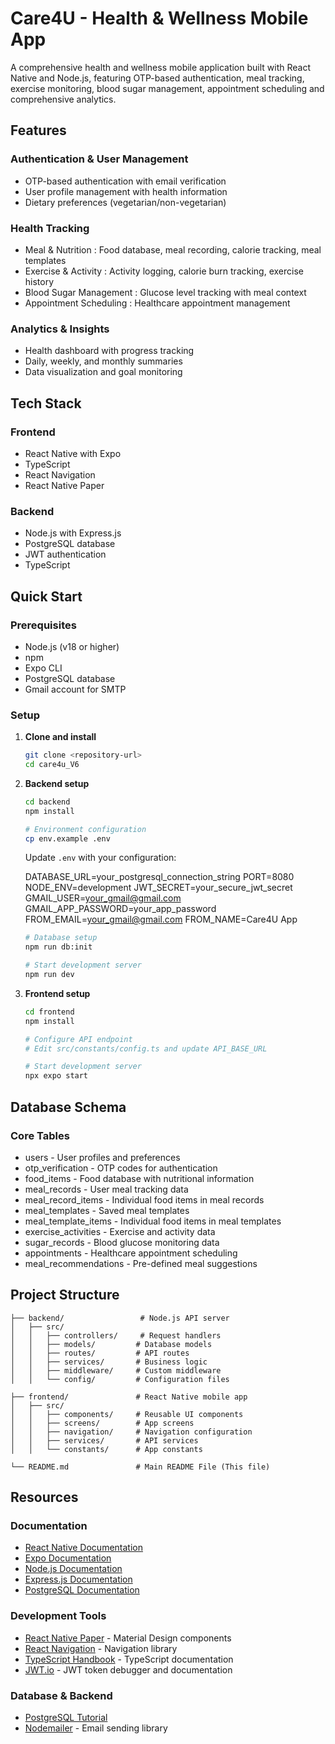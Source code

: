 # Care4U - Health & Wellness Mobile App

A comprehensive health and wellness mobile application built with React Native and Node.js, featuring OTP-based authentication, meal tracking, exercise monitoring, blood sugar management, appointment scheduling and comprehensive analytics.

## Features

### Authentication & User Management
- OTP-based authentication with email verification
- User profile management with health information
- Dietary preferences (vegetarian/non-vegetarian)

### Health Tracking
- Meal & Nutrition : Food database, meal recording, calorie tracking, meal templates
- Exercise & Activity : Activity logging, calorie burn tracking, exercise history
- Blood Sugar Management : Glucose level tracking with meal context
- Appointment Scheduling : Healthcare appointment management

### Analytics & Insights
- Health dashboard with progress tracking
- Daily, weekly, and monthly summaries
- Data visualization and goal monitoring

## Tech Stack

### Frontend
- React Native with Expo
- TypeScript
- React Navigation
- React Native Paper

### Backend
- Node.js with Express.js
- PostgreSQL database
- JWT authentication
- TypeScript

## Quick Start

### Prerequisites
- Node.js (v18 or higher)
- npm
- Expo CLI
- PostgreSQL database
- Gmail account for SMTP

### Setup

1. **Clone and install**
   ```bash
   git clone <repository-url>
   cd care4u_V6
   ```

2. **Backend setup**
   ```bash
   cd backend
   npm install
   
   # Environment configuration
   cp env.example .env
   ```
   
   Update `.env` with your configuration:
   
   DATABASE_URL=your_postgresql_connection_string
   PORT=8080
   NODE_ENV=development
   JWT_SECRET=your_secure_jwt_secret
   GMAIL_USER=your_gmail@gmail.com
   GMAIL_APP_PASSWORD=your_app_password
   FROM_EMAIL=your_gmail@gmail.com
   FROM_NAME=Care4U App

   
   ```bash
   # Database setup
   npm run db:init
   
   # Start development server
   npm run dev
   ```

3. **Frontend setup**
   ```bash
   cd frontend
   npm install
   
   # Configure API endpoint
   # Edit src/constants/config.ts and update API_BASE_URL
   
   # Start development server
   npx expo start
   

## Database Schema

### Core Tables
- users - User profiles and preferences
- otp_verification - OTP codes for authentication
- food_items - Food database with nutritional information
- meal_records - User meal tracking data
- meal_record_items - Individual food items in meal records
- meal_templates - Saved meal templates
- meal_template_items - Individual food items in meal templates
- exercise_activities - Exercise and activity data
- sugar_records - Blood glucose monitoring data
- appointments - Healthcare appointment scheduling
- meal_recommendations - Pre-defined meal suggestions

## Project Structure

```
├── backend/                 # Node.js API server
│   ├── src/
│   │   ├── controllers/     # Request handlers
│   │   ├── models/         # Database models
│   │   ├── routes/         # API routes
│   │   ├── services/       # Business logic
│   │   ├── middleware/     # Custom middleware
│   │   └── config/         # Configuration files

├── frontend/               # React Native mobile app
│   ├── src/
│   │   ├── components/     # Reusable UI components
│   │   ├── screens/        # App screens
│   │   ├── navigation/     # Navigation configuration
│   │   ├── services/       # API services
│   │   └── constants/      # App constants

└── README.md               # Main README File (This file)
```

## Resources

### Documentation
- [React Native Documentation](https://reactnative.dev/docs/getting-started)
- [Expo Documentation](https://docs.expo.dev/)
- [Node.js Documentation](https://nodejs.org/en/docs/)
- [Express.js Documentation](https://expressjs.com/)
- [PostgreSQL Documentation](https://www.postgresql.org/docs/)

### Development Tools
- [React Native Paper](https://callstack.github.io/react-native-paper/) - Material Design components
- [React Navigation](https://reactnavigation.org/) - Navigation library
- [TypeScript Handbook](https://www.typescriptlang.org/docs/) - TypeScript documentation
- [JWT.io](https://jwt.io/) - JWT token debugger and documentation

### Database & Backend
- [PostgreSQL Tutorial](https://www.postgresqltutorial.com/)
- [Nodemailer](https://nodemailer.com/) - Email sending library




